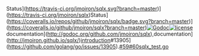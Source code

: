 Status](https://travis-ci.org/jmoiron/sqlx.svg?branch=master)](https://travis-ci.org/jmoiron/sqlx)Status](https://coveralls.io/repos/github/jmoiron/sqlx/badge.svg?branch=master)](https://coveralls.io/github/jmoiron/sqlx?branch=master)[![Godoc](http://img.shields.io/badge/godoc-reference-blue.svg?style=flat)](https://godoc.org/github.com/jmoiron/sqlx)[![license](http://img.shields.io/badge/license-MIT-red.svg?style=flat)](https://raw.githubusercontent.com/jmoiron/sqlx/master/LICENSE)documentation](http://godoc.org/github.com/jmoiron/sqlx),documentation](http://jmoiron.github.io/sqlx/)[introduction](https://github.com/jmoiron/sqlx/pull/387)#13905](https://github.com/golang/go/issues/13905).[#59](https://github.com/jmoiron/sqlx/issues/59)[#60](https://github.com/jmoiron/sqlx/issues/60)[sqlx_test.go](https://github.com/jmoiron/sqlx/blob/master/sqlx_test.go)
